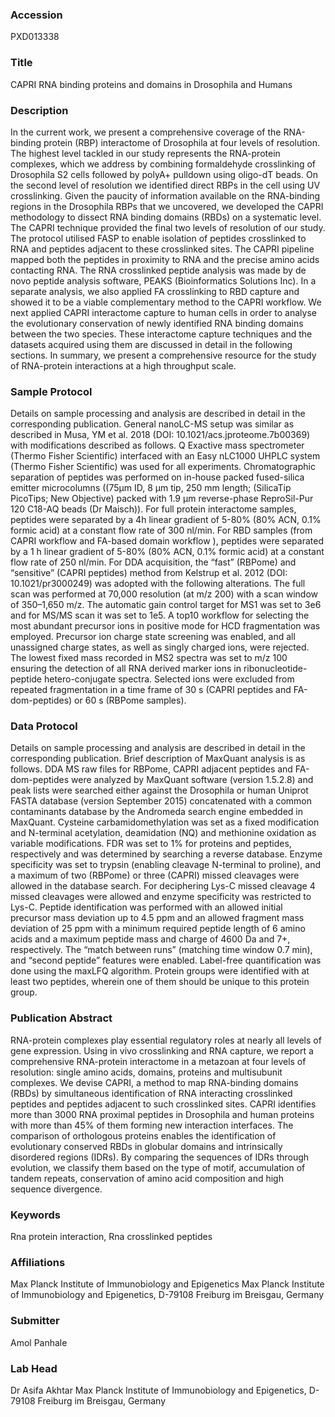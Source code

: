 ### Accession
PXD013338

### Title
CAPRI RNA binding proteins and domains in Drosophila and Humans

### Description
In the current work, we present a comprehensive coverage of the RNA-binding protein (RBP) interactome of Drosophila at four levels of resolution. The highest level tackled in our study represents the RNA-protein complexes, which we address by combining formaldehyde crosslinking of Drosophila S2 cells followed by polyA+ pulldown using oligo-dT beads. On the second level of resolution we identified direct RBPs in the cell using UV crosslinking. Given the paucity of information available on the RNA-binding regions in the Drosophila RBPs that we uncovered, we developed the CAPRI methodology to dissect RNA binding domains (RBDs) on a systematic level. The CAPRI technique provided the final two levels of resolution of our study. The protocol utilised FASP to enable isolation of peptides crosslinked to RNA and peptides adjacent to these crosslinked sites. The CAPRI pipeline mapped both the peptides in proximity to RNA and the precise amino acids contacting RNA. The RNA crosslinked peptide analysis was made by de novo peptide analysis software, PEAKS (Bioinformatics Solutions Inc). In a separate analysis, we also applied FA crosslinking to RBD capture and showed it to be a viable complementary method to the CAPRI workflow. We next applied CAPRI interactome capture to human cells in order to analyse the evolutionary conservation of newly identified RNA binding domains between the two species. These interactome capture techniques and the datasets acquired using them are discussed in detail in the following sections. In summary, we present a comprehensive resource for the study of RNA-protein interactions at a high throughput scale.

### Sample Protocol
Details on sample processing and analysis are described in detail in the corresponding publication. General nanoLC-MS setup was similar as described in Musa, YM et al. 2018 (DOI: 10.1021/acs.jproteome.7b00369) with modifications described as follows. Q Exactive mass spectrometer (Thermo Fisher Scientific) interfaced with an Easy nLC1000 UHPLC system (Thermo Fisher Scientific) was used for all experiments. Chromatographic separation of peptides was performed on in-house packed fused-silica emitter microcolumns ((75µm ID, 8 µm tip, 250 mm length; (SilicaTip PicoTips; New Objective) packed with 1.9 µm reverse-phase ReproSil-Pur 120 C18-AQ beads (Dr Maisch)). For full protein interactome samples, peptides were separated by a 4h linear gradient of 5-80% (80% ACN, 0.1% formic acid) at a constant flow rate of 300 nl/min. For RBD samples (from CAPRI workflow and FA-based domain workflow ), peptides were separated by a 1 h linear gradient of 5-80% (80% ACN, 0.1% formic acid) at a constant flow rate of 250 nl/min. For DDA acquisition, the “fast” (RBPome) and “sensitive” (CAPRI peptides) method from Kelstrup et al. 2012 (DOI: 10.1021/pr3000249) was adopted with the following alterations. The full scan was performed at 70,000 resolution (at m/z 200) with a scan window of 350–1,650 m/z. The automatic gain control target for MS1 was set to 3e6 and for MS/MS scan it was set to 1e5. A top10 workflow for selecting the most abundant precursor ions in positive mode for HCD fragmentation was employed. Precursor ion charge state screening was enabled, and all unassigned charge states, as well as singly charged ions, were rejected. The lowest fixed mass recorded in MS2 spectra was set to m/z 100 ensuring the detection of all RNA derived marker ions in ribonucleotide-peptide hetero-conjugate spectra. Selected ions were excluded from repeated fragmentation in a time frame of 30 s (CAPRI peptides and FA-dom-peptides) or 60 s (RBPome samples).

### Data Protocol
Details on sample processing and analysis are described in detail in the corresponding publication. Brief description of MaxQuant analysis is as follows. DDA MS raw files for RBPome, CAPRI adjacent peptides and FA-dom-peptides were analyzed by MaxQuant software (version 1.5.2.8) and peak lists were searched either against the Drosophila or human Uniprot FASTA database (version September 2015) concatenated with a common contaminants database by the Andromeda search engine embedded in MaxQuant. Cysteine carbamidomethylation was set as a fixed modification and N-terminal acetylation, deamidation (NQ) and methionine oxidation as variable modifications. FDR was set to 1% for proteins and peptides, respectively and was determined by searching a reverse database. Enzyme specificity was set to trypsin (enabling cleavage N-terminal to proline), and a maximum of two (RBPome) or three (CAPRI) missed cleavages were allowed in the database search. For deciphering Lys-C missed cleavage 4 missed cleavages were allowed and enzyme specificity was restricted to Lys-C. Peptide identification was performed with an allowed initial precursor mass deviation up to 4.5 ppm and an allowed fragment mass deviation of 25 ppm with a minimum required peptide length of 6 amino acids and a maximum peptide mass and charge of 4600 Da and 7+, respectively. The “match between runs” (matching time window 0.7 min), and “second peptide” features were enabled. Label-free quantification was done using the maxLFQ algorithm. Protein groups were identified with at least two peptides, wherein one of them should be unique to this protein group.

### Publication Abstract
RNA-protein complexes play essential regulatory roles at nearly all levels of gene expression. Using in vivo crosslinking and RNA capture, we report a comprehensive RNA-protein interactome in a metazoan at four levels of resolution: single amino acids, domains, proteins and multisubunit complexes. We devise CAPRI, a method to map RNA-binding domains (RBDs) by simultaneous identification of RNA interacting crosslinked peptides and peptides adjacent to such crosslinked sites. CAPRI identifies more than 3000 RNA proximal peptides in Drosophila and human proteins with more than 45% of them forming new interaction interfaces. The comparison of orthologous proteins enables the identification of evolutionary conserved RBDs in globular domains and intrinsically disordered regions (IDRs). By comparing the sequences of IDRs through evolution, we classify them based on the type of motif, accumulation of tandem repeats, conservation of amino acid composition and high sequence divergence.

### Keywords
Rna protein interaction, Rna crosslinked peptides

### Affiliations
Max Planck Institute of Immunobiology and Epigenetics
Max Planck Institute of Immunobiology and Epigenetics, D-79108 Freiburg im Breisgau, Germany

### Submitter
Amol Panhale

### Lab Head
Dr Asifa Akhtar
Max Planck Institute of Immunobiology and Epigenetics, D-79108 Freiburg im Breisgau, Germany


